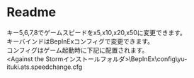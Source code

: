 # Readme
キー5,6,7,8でゲームスピードをx5,x10,x20,x50に変更できます。  
キーバインドはBepInExコンフィグで変更できます。  
コンフィグはゲーム起動時に下記に配置されます。  
<Against the Stormインストールフォルダ>\BepInEx\config\yu-ituki.ats.speedchange.cfg
